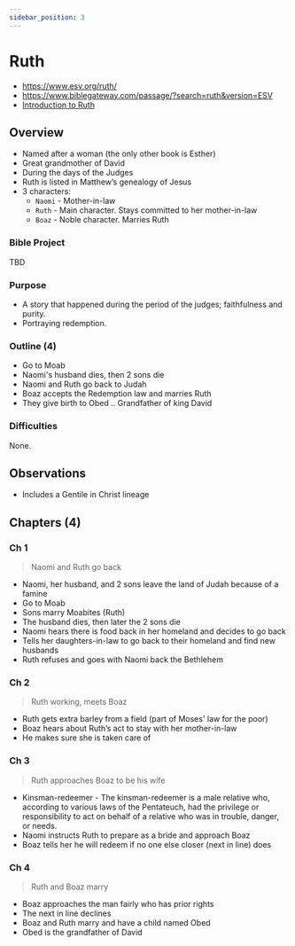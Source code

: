 ```yaml
---
sidebar_position: 3
---
```


# Ruth

- https://www.esv.org/ruth/
- https://www.biblegateway.com/passage/?search=ruth&version=ESV
- [Introduction to Ruth](https://www.esv.org/resources/esv-global-study-bible/introduction-to-ruth/)


## Overview

- Named after a woman (the only other book is Esther)
- Great grandmother of David
- During the days of the Judges
- Ruth is listed in Matthew’s genealogy of Jesus
- 3 characters: 
  - `Naomi` - Mother-in-law
  - `Ruth` - Main character. Stays committed to her mother-in-law
  - `Boaz` - Noble character. Marries Ruth

### Bible Project
TBD

### Purpose

- A story that happened during the period of the judges; faithfulness and purity. 
- Portraying redemption.

### Outline (4)

- Go to Moab
- Naomi's husband dies, then 2 sons die
- Naomi and Ruth go back to Judah
- Boaz accepts the Redemption law and marries Ruth
- They give birth to Obed .. Grandfather of king David

### Difficulties
None.

## Observations

- Includes a Gentile in Christ lineage 

## Chapters (4)

### Ch 1
> Naomi and Ruth go back

- Naomi, her husband, and 2 sons leave the land of Judah because of a famine
- Go to Moab
- Sons marry Moabites (Ruth)
- The husband dies, then later the 2 sons die
- Naomi hears there is food back in her homeland and decides to go back
- Tells her daughters-in-law to go back to their homeland and find new husbands
- Ruth refuses and goes with Naomi back the Bethlehem

### Ch 2
> Ruth working, meets Boaz

- Ruth gets extra barley from a field (part of Moses' law for the poor)
- Boaz hears about Ruth’s act to stay with her mother-in-law
- He makes sure she is taken care of

### Ch 3
> Ruth approaches Boaz to be his wife

- Kinsman-redeemer - The kinsman-redeemer is a male relative who, according to various laws of the Pentateuch, had the privilege or responsibility to act on behalf of a relative who was in trouble, danger, or needs.
- Naomi instructs Ruth to prepare as a bride and approach Boaz
- Boaz tells her he will redeem if no one else closer (next in line) does

### Ch 4
> Ruth and Boaz marry

- Boaz approaches the man fairly who has prior rights
- The next in line declines
- Boaz and Ruth marry and have a child named Obed
- Obed is the grandfather of David 
